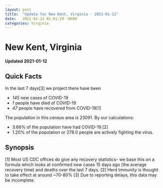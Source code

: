 ```yaml
---
layout: post
title:  "Update for New Kent, Virginia - 2021-01-12"
date:   2021-01-12 01:01:29 -0600
categories: Virginia
---
```


# New Kent, Virginia
#### Updated 2021-01-12

## Quick Facts

In the last 7 days[3] we project there have been
- *145* new cases of COVID-19
- *1* people have died of COVID-19
- *47* people have recovered from COVID-19[1]

The population in this census area is 23091. By our calculations:
- 3.66% of the population have had COVID-19.[2]
- 1.20% of the population or 278.0 people are actively fighting the virus.

## Synopsis




[1] Most US CDC offices do give any recovery statistics- we base this on a formula which looks at confirmed new cases
15 days ago (the average recovery time) and deaths over the last 7 days.
[2] Herd Immunity is thought to take effect at around ~70-80%
[3] Due to reporting delays, this data may be incomplete. 
    